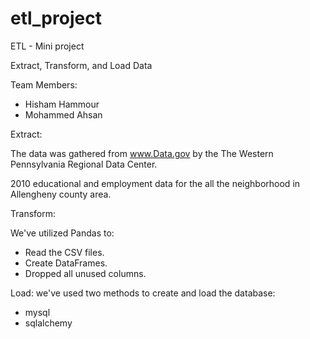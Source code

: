 # etl_project
ETL - Mini project

Extract, Transform, and Load Data

Team Members:
- Hisham Hammour
- Mohammed Ahsan


Extract:

The data was gathered from www.Data.gov by the The Western Pennsylvania Regional Data Center.

2010 educational and employment data for the all the neighborhood in Allengheny county area.


Transform:

We've utilized Pandas to:
- Read the CSV files.
- Create DataFrames.
- Dropped all unused columns.


Load:
we've used two methods to create and load the database:
- mysql
- sqlalchemy



